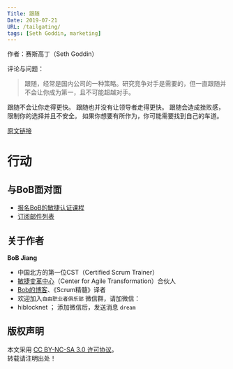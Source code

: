 ```yaml
---
Title: 跟随
Date: 2019-07-21
URL: /tailgating/
tags: [Seth Goddin, marketing]
---
```


作者：赛斯高丁（Seth Goddin）

评论与问题：
> 跟随，经常是国内公司的一种策略。研究竞争对手是需要的，但一直跟随并不会让你成为第一，且不可能超越对手。

跟随不会让你走得更快。
跟随也并没有让领导者走得更快。
跟随会造成挫败感，限制你的选择并且不安全。
如果你想要有所作为，你可能需要找到自己的车道。

[原文链接](https://seths.blog/2019/07/tailgating/)

# 行动

## 与BoB面对面
- [报名BoB的敏捷认证课程](http://yihuode.io/brands/33)
- [订阅邮件列表](https://tinyletter.com/bobjiang)

## 关于作者
**BoB Jiang**

- 中国北方的第一位CST（Certified Scrum Trainer）  
- [敏捷变革中心](https://www.c4at.cn/)（Center for Agile Transformation）合伙人  
- [Bob的博客](http://www.bobjiang.com)、《Scrum精髓》译者
- 欢迎加入`自由职业者俱乐部` 微信群，请加微信：
- hiblocknet  ； 添加微信后，发送消息 `dream`

## 版权声明

本文采用 [CC BY-NC-SA 3.0 许可协议](https://creativecommons.org/licenses/by-nc-sa/3.0/deed.zh)。  
转载请注明出处！

